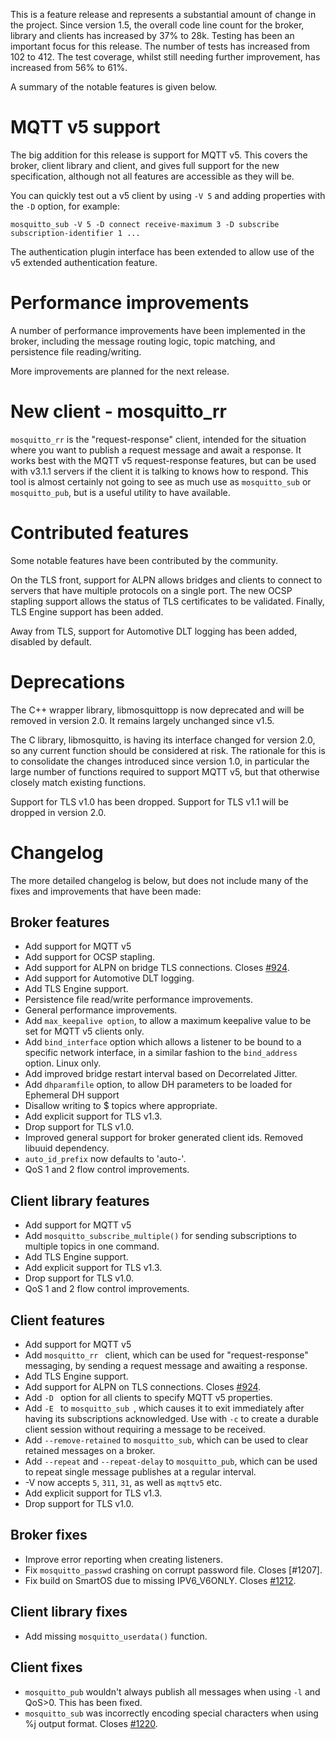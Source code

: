 <!--
.. title: Version 1.6 released
.. slug: version-1-6-released
.. date: 2019-04-17 22:08:00 UTC+1
.. tags: Releases
.. category:
.. link:
.. description:
.. type: text
-->

This is a feature release and represents a substantial amount of change in the
project. Since version 1.5, the overall code line count for the broker, library
and clients has increased by 37% to 28k. Testing has been an important focus
for this release. The number of tests has increased from 102 to 412. The test
coverage, whilst still needing further improvement, has increased from 56% to
61%.

A summary of the notable features is given below.

# MQTT v5 support

The big addition for this release is support for MQTT v5. This covers the
broker, client library and client, and gives full support for the new
specification, although not all features are accessible as they will be.

You can quickly test out a v5 client by using `-V 5` and adding properties with
the `-D` option, for example:

```
mosquitto_sub -V 5 -D connect receive-maximum 3 -D subscribe subscription-identifier 1 ...
```

The authentication plugin interface has been extended to allow use of the v5
extended authentication feature.

# Performance improvements

A number of performance improvements have been implemented in the broker,
including the message routing logic, topic matching, and persistence file
reading/writing.

More improvements are planned for the next release.

# New client - mosquitto_rr

`mosquitto_rr` is the "request-response" client, intended for the situation
where you want to publish a request message and await a response. It works best
with the MQTT v5 request-response features, but can be used with v3.1.1 servers
if the client it is talking to knows how to respond. This tool is almost
certainly not going to see as much use as `mosquitto_sub` or `mosquitto_pub`,
but is a useful utility to have available.

# Contributed features

Some notable features have been contributed by the community.

On the TLS front, support for ALPN allows bridges and clients to connect to
servers that have multiple protocols on a single port. The new OCSP stapling
support allows the status of TLS certificates to be validated. Finally, TLS
Engine support has been added.

Away from TLS, support for Automotive DLT logging has been added, disabled by
default.

# Deprecations

The C++ wrapper library, libmosquittopp is now deprecated and will be removed
in version 2.0. It remains largely unchanged since v1.5.

The C library, libmosquitto, is having its interface changed for version 2.0,
so any current function should be considered at risk. The rationale for this is
to consolidate the changes introduced since version 1.0, in particular the
large number of functions required to support MQTT v5, but that otherwise
closely match existing functions.

Support for TLS v1.0 has been dropped. Support for TLS v1.1 will be dropped in
version 2.0.

# Changelog

The more detailed changelog is below, but does not include many of the
fixes and improvements that have been made:

## Broker features
- Add support for MQTT v5
- Add support for OCSP stapling.
- Add support for ALPN on bridge TLS connections. Closes [#924].
- Add support for Automotive DLT logging.
- Add TLS Engine support.
- Persistence file read/write performance improvements.
- General performance improvements.
- Add `max_keepalive option`, to allow a maximum keepalive value to be set for
  MQTT v5 clients only.
- Add `bind_interface` option which allows a listener to be bound to a
  specific network interface, in a similar fashion to the `bind_address` option.
  Linux only.
- Add improved bridge restart interval based on Decorrelated Jitter.
- Add `dhparamfile` option, to allow DH parameters to be loaded for Ephemeral
  DH support
- Disallow writing to $ topics where appropriate.
- Add explicit support for TLS v1.3.
- Drop support for TLS v1.0.
- Improved general support for broker generated client ids. Removed libuuid
  dependency.
- `auto_id_prefix` now defaults to 'auto-'.
- QoS 1 and 2 flow control improvements.

## Client library features
- Add support for MQTT v5
- Add `mosquitto_subscribe_multiple()` for sending subscriptions to multiple
  topics in one command.
- Add TLS Engine support.
- Add explicit support for TLS v1.3.
- Drop support for TLS v1.0.
- QoS 1 and 2 flow control improvements.

## Client features
- Add support for MQTT v5
- Add `mosquitto_rr ` client, which can be used for "request-response" messaging,
  by sending a request message and awaiting a response.
- Add TLS Engine support.
- Add support for ALPN on TLS connections. Closes [#924].
- Add `-D ` option for all clients to specify MQTT v5 properties.
- Add `-E ` to `mosquitto_sub `, which causes it to exit immediately after having
  its subscriptions acknowledged. Use with `-c` to create a durable client
  session without requiring a message to be received.
- Add `--remove-retained` to `mosquitto_sub`, which can be used to clear retained
  messages on a broker.
- Add `--repeat` and `--repeat-delay` to `mosquitto_pub`, which can be used to
  repeat single message publishes at a regular interval.
- -V now accepts `5`, `311`, `31`, as well as `mqttv5` etc.
- Add explicit support for TLS v1.3.
- Drop support for TLS v1.0.

## Broker fixes
- Improve error reporting when creating listeners.
- Fix `mosquitto_passwd` crashing on corrupt password file. Closes [#1207].
- Fix build on SmartOS due to missing IPV6_V6ONLY. Closes [#1212].

## Client library fixes
- Add missing `mosquitto_userdata()` function.

## Client fixes
- `mosquitto_pub` wouldn't always publish all messages when using `-l` and
  QoS>0. This has been fixed.
- `mosquitto_sub` was incorrectly encoding special characters when using %j
  output format. Closes [#1220].


[#924]: https://github.com/eclipse/mosquitto/issues/924
[#1208]: https://github.com/eclipse/mosquitto/issues/1208
[#1212]: https://github.com/eclipse/mosquitto/issues/1212
[#1220]: https://github.com/eclipse/mosquitto/issues/1220
